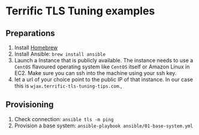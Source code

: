 # Terrific TLS Tuning examples


## Preparations

1. Install [Homebrew](http://brew.sh/) 
1. Install Ansible: `brew install ansible`
1. Launch a Instance that is publicly available. The instance needs to use a `CentOS` flavoured 
   operating system like `CentOS` itself or Amazon Linux in EC2. Make sure you can ssh into the
   machine using your ssh key.
1. let a url of your choice point to the public IP of that instance. In our case this 
   is `wjax.terrific-tls-tuning-tips.com`.‚

## Provisioning

1. Check connection: `ansible tls -m ping`
1. Provision a base system: `ansible-playbook ansible/01-base-system.yml`

